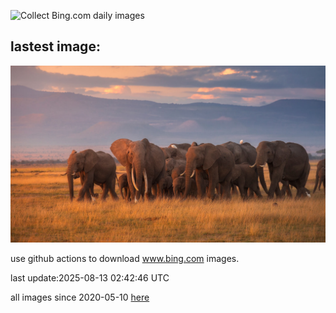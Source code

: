 ![Collect Bing.com daily images](https://github.com/counter2015/bing-daily-images/workflows/Collect%20Bing.com%20daily%20images/badge.svg)
## lastest image:
![](images/img.jpg)

use github actions to download www.bing.com images.

last update:2025-08-13 02:42:46 UTC

all images since 2020-05-10 [here](https://github.com/counter2015/bing-daily-images/tree/master/images) 
